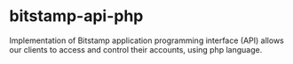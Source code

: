 bitstamp-api-php
================

Implementation of Bitstamp application programming interface (API) allows our clients to access and control their accounts, using php language.
